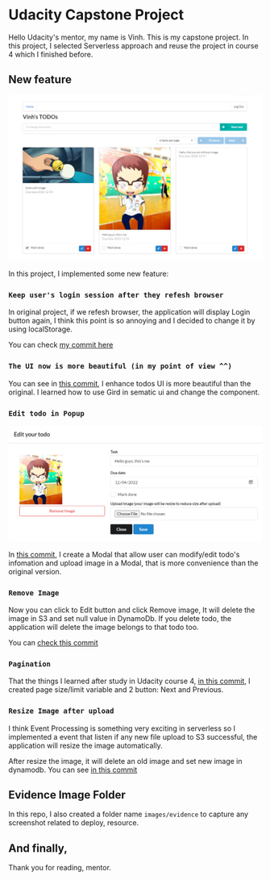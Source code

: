 # Udacity Capstone Project

Hello Udacity's mentor, my name is Vinh. This is my capstone project. In this project, I selected Serverless approach and reuse the project in course 4 which I finished before.

## New feature

![](./images/application.png)

In this project, I implemented some new feature:

### `Keep user's login session after they refesh browser` 
In original project, if we refesh browser, the application will display Login button again, I think this point is so annoying and I decided to change it by using localStorage.

You can check [my commit here](https://github.com/opdo/aws-clould-capstone/commit/4ee3dde3882ca743b53adc63538c4cbe1ff650cd)

### `The UI now is more beautiful (in my point of view ^^)` 

You can see in [this commit](https://github.com/opdo/aws-clould-capstone/commit/f3efe38dd0c0c21820a19c035366ce0103c4eb27), I enhance todos UI is more beautiful than the original. I learned how to use Gird in sematic ui and change the component.

### `Edit todo in Popup`

![](./images/popup.png)

In [this commit](https://github.com/opdo/aws-clould-capstone/commit/72c7076dee4155ee2043cec070149495871157ce), I create a Modal that allow user can modify/edit todo's infomation and upload image in a Modal, that is more convenience than the original version.

### `Remove Image`
Now you can click to Edit button and click Remove image, It will delete the image in S3 and set null value in DynamoDb. If you delete todo, the application will delete the image belongs to that todo too.

You can [check this commit](https://github.com/opdo/aws-clould-capstone/commit/9cf6ce032f79e290a499e3755a394af763f229a7)

### `Pagination`
That the things I learned after study in Udacity course 4,  [in this commit](https://github.com/opdo/aws-clould-capstone/commit/a58df0f694190a5b28984e99aa94c20402dae181), I created page size/limit variable and 2 button: Next and Previous.

### `Resize Image after upload`
I think Event Processing is something very exciting in serverless so I implemented a event that listen if any new file upload to S3 successful, the application will resize the image automatically.

After resize the image, it will delete an old image and set new image in dynamodb. You can see [in this commit](https://github.com/opdo/aws-clould-capstone/commit/4835fb075d461236122a3f2dd0a6b667387d56e8)

## Evidence Image Folder

In this repo, I also created a folder name `images/evidence` to capture any screenshot related to deploy, resource.

## And finally,

Thank you for reading, mentor.